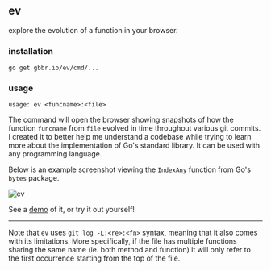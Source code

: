 ## ev
explore the evolution of a function in your browser.

### installation

```
go get gbbr.io/ev/cmd/...
```

### usage

```
usage: ev <funcname>:<file>
```
The command will open the browser showing snapshots of how the function `funcname` from `file` evolved in time throughout various git commits. I created it to better help me understand a codebase while trying to learn more about the implementation of Go's standard library. It can be used with any programming language.

Below is an example screenshot viewing the `IndexAny` function from Go's `bytes` package.

![ev](http://i67.tinypic.com/2eatsfc.png)

See a [demo](https://youtu.be/GqfDZX7xLUQ) of it, or try it out yourself!

---

Note that `ev` uses `git log -L:<re>:<fn>` syntax, meaning that it also comes with its limitations. More specifically, if the file has multiple functions sharing the same name (ie. both method and function) it will only refer to the first occurrence starting from the top of the file.

